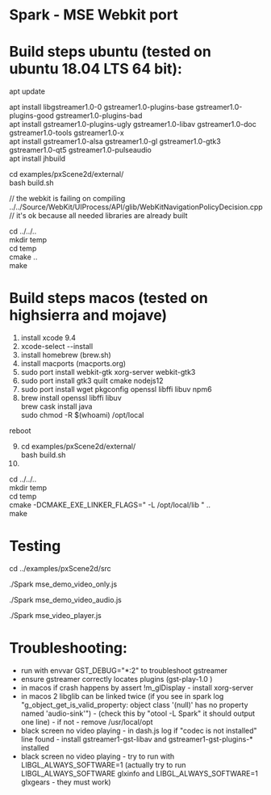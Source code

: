 # Spark - MSE Webkit port  
  
# Build steps ubuntu (tested on ubuntu 18.04 LTS  64 bit):  
  
apt update  
  
apt install libgstreamer1.0-0 gstreamer1.0-plugins-base gstreamer1.0-plugins-good gstreamer1.0-plugins-bad   
apt install gstreamer1.0-plugins-ugly gstreamer1.0-libav gstreamer1.0-doc gstreamer1.0-tools gstreamer1.0-x   
apt install gstreamer1.0-alsa gstreamer1.0-gl gstreamer1.0-gtk3 gstreamer1.0-qt5 gstreamer1.0-pulseaudio  
apt install jhbuild  
  
cd examples/pxScene2d/external/  
bash build.sh  
  
// the webkit is failing on compiling ../../Source/WebKit/UIProcess/API/glib/WebKitNavigationPolicyDecision.cpp  
// it's ok because all needed libraries are already built  
  
cd ../../..  
mkdir temp  
cd temp  
cmake ..  
make  

# Build steps macos (tested on highsierra and mojave)  
1) install xcode 9.4  
2) xcode-select --install  
3) install homebrew (brew.sh)  
4) install macports (macports.org)  
5) sudo port install webkit-gtk xorg-server webkit-gtk3  
6) sudo port install gtk3 quilt cmake nodejs12  
7) sudo port install wget pkgconfig openssl libffi libuv npm6  
8) brew install openssl libffi libuv  
   brew cask install java  
sudo chmod -R $(whoami) /opt/local

reboot  

9) cd examples/pxScene2d/external/  
bash build.sh    
10)   
cd ../../..   
mkdir temp    
cd temp    
cmake -DCMAKE_EXE_LINKER_FLAGS=" -L /opt/local/lib " ..    
make  

# Testing
  
cd ../examples/pxScene2d/src  

./Spark mse_demo_video_only.js  

./Spark mse_demo_video_audio.js   

./Spark mse_video_player.js

# Troubleshooting:  
  
- run with envvar GST_DEBUG="*:2" to troubleshoot gstreamer  
- ensure gstreamer correctly locates plugins (gst-play-1.0 <some-video-file>)  
- in macos if crash happens by assert !m_glDisplay - install xorg-server
- in macos 2 libglib can be linked twice (if you see in spark log "g_object_get_is_valid_property: object class '(null)' has no property named 'audio-sink'") - (check this by "otool -L Spark" it should output one line) - if not - remove /usr/local/opt
- black screen no video playing - in dash.js log if "codec is not installed" line found - install gstreamer1-gst-libav and gstreamer1-gst-plugins-* installed
- black screen no video playing - try to run with LIBGL_ALWAYS_SOFTWARE=1 (actually try to run LIBGL_ALWAYS_SOFTWARE glxinfo and LIBGL_ALWAYS_SOFTWARE=1 glxgears - they must work)
